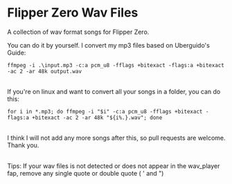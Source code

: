 # Flipper Zero Wav Files
A collection of wav format songs for Flipper Zero.

You can do it by yourself.
I convert my mp3 files based on Uberguido's Guide:
```
ffmpeg -i .\input.mp3 -c:a pcm_u8 -fflags +bitexact -flags:a +bitexact -ac 2 -ar 48k output.wav
```

\
If you're on linux and want to convert all your songs in a folder, you can do this:
```
for i in *.mp3; do ffmpeg -i "$i" -c:a pcm_u8 -fflags +bitexact -flags:a +bitexact -ac 2 -ar 48k "${i%.}.wav"; done
```

\
I think I will not add any more songs after this, so pull requests are welcome. Thank you.

\
Tips: If your wav files is not detected or does not appear in the wav_player fap, remove any single quote or double quote ( ' and ")
